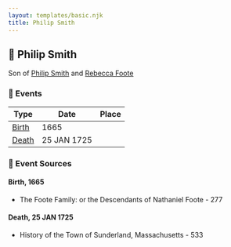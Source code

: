 ```yaml
---
layout: templates/basic.njk
title: Philip Smith
---
```

## 🔵 Philip Smith

Son of [Philip Smith](/people/6/61981014) and [Rebecca Foote](/people/3/32470572)

### 📆 Events

Type | Date | Place
------ | ------ | ------
[Birth](#event-692f9780-948a-47e8-b52f-03e8f2774267) | 1665 |
[Death](#event-13469a8e-2ea4-48c2-8214-6fd62ffa2ea5) | 25 JAN 1725 |

### 📰 Event Sources

#### <a id="event-692f9780-948a-47e8-b52f-03e8f2774267"></a> Birth, 1665
* The Foote Family: or the Descendants of Nathaniel Foote  - 277

#### <a id="event-13469a8e-2ea4-48c2-8214-6fd62ffa2ea5"></a> Death, 25 JAN 1725
* History of the Town of Sunderland, Massachusetts  - 533